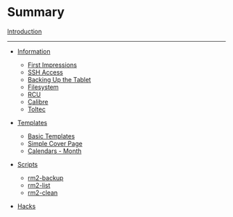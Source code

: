 # Summary

[Introduction](introduction.md)

---


- [Information](info/index.md)
    - [First Impressions](info/first.md)
    - [SSH Access](info/ssh.md)
    - [Backing Up the Tablet](info/backups.md)
    - [Filesystem](info/filesystem.md)
    - [RCU]()
    - [Calibre]()
    - [Toltec]()

- [Templates](templates/index.md)
    - [Basic Templates](templates/basic.md)
    - [Simple Cover Page](templates/cover-page.md)
    - [Calendars - Month](templates/calendar.md)

- [Scripts](scripts/index.md)
    - [rm2-backup](scripts/rm2-backup.md)
    - [rm2-list](scripts/rm2-list.md)
    - [rm2-clean](scripts/rm2-clean.md)

- [Hacks](hacks/index.md)
